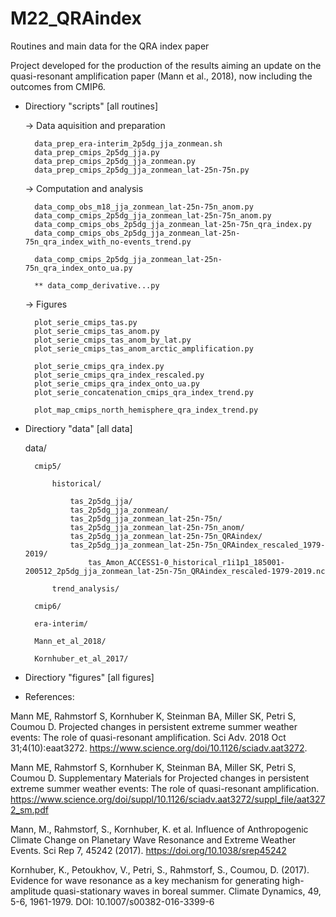 # M22_QRAindex
Routines and main data for the QRA index paper


Project developed for the production of the results aiming an update on the quasi-resonant amplification paper (Mann et al., 2018), now including the outcomes from CMIP6.


- Directiory "scripts" [all routines]


	-> Data aquisition and preparation

		data_prep_era-interim_2p5dg_jja_zonmean.sh
		data_prep_cmips_2p5dg_jja.py        
		data_prep_cmips_2p5dg_jja_zonmean.py
		data_prep_cmips_2p5dg_jja_zonmean_lat-25n-75n.py
		

	-> Computation and analysis
						
		data_comp_obs_m18_jja_zonmean_lat-25n-75n_anom.py
		data_comp_cmips_2p5dg_jja_zonmean_lat-25n-75n_anom.py
		data_comp_cmips_obs_2p5dg_jja_zonmean_lat-25n-75n_qra_index.py
		data_comp_cmips_obs_2p5dg_jja_zonmean_lat-25n-75n_qra_index_with_no-events_trend.py
		
		data_comp_cmips_2p5dg_jja_zonmean_lat-25n-75n_qra_index_onto_ua.py
						
		** data_comp_derivative...py


	-> Figures
		
		plot_serie_cmips_tas.py
		plot_serie_cmips_tas_anom.py
		plot_serie_cmips_tas_anom_by_lat.py
		plot_serie_cmips_tas_anom_arctic_amplification.py
		
		plot_serie_cmips_qra_index.py
		plot_serie_cmips_qra_index_rescaled.py
		plot_serie_cmips_qra_index_onto_ua.py
		plot_serie_concatenation_cmips_qra_index_trend.py
		
		plot_map_cmips_north_hemisphere_qra_index_trend.py
		

- Directiory "data" [all data]


	data/
	
		cmip5/
		
			historical/
		
				tas_2p5dg_jja/
				tas_2p5dg_jja_zonmean/
				tas_2p5dg_jja_zonmean_lat-25n-75n/
				tas_2p5dg_jja_zonmean_lat-25n-75n_anom/
				tas_2p5dg_jja_zonmean_lat-25n-75n_QRAindex/
				tas_2p5dg_jja_zonmean_lat-25n-75n_QRAindex_rescaled_1979-2019/
					tas_Amon_ACCESS1-0_historical_r1i1p1_185001-200512_2p5dg_jja_zonmean_lat-25n-75n_QRAindex_rescaled-1979-2019.nc
					
			trend_analysis/
						
		cmip6/
		
		era-interim/
		
		Mann_et_al_2018/
		
		Kornhuber_et_al_2017/
				


- Directiory "figures" [all figures]









- References:

Mann ME, Rahmstorf S, Kornhuber K, Steinman BA, Miller SK, Petri S, Coumou D. Projected changes in persistent extreme summer weather events: The role of quasi-resonant amplification. Sci Adv. 2018 Oct 31;4(10):eaat3272. https://www.science.org/doi/10.1126/sciadv.aat3272.

Mann ME, Rahmstorf S, Kornhuber K, Steinman BA, Miller SK, Petri S, Coumou D. Supplementary Materials for Projected changes in persistent extreme summer weather events: The role of quasi-resonant amplification. https://www.science.org/doi/suppl/10.1126/sciadv.aat3272/suppl_file/aat3272_sm.pdf

Mann, M., Rahmstorf, S., Kornhuber, K. et al. Influence of Anthropogenic Climate Change on Planetary Wave Resonance and Extreme Weather Events. Sci Rep 7, 45242 (2017). https://doi.org/10.1038/srep45242

Kornhuber, K., Petoukhov, V., Petri, S., Rahmstorf, S., Coumou, D. (2017). Evidence for wave resonance as a key mechanism for generating high-amplitude quasi-stationary waves in boreal summer. Climate Dynamics, 49, 5-6, 1961-1979. DOI: 10.1007/s00382-016-3399-6






























































